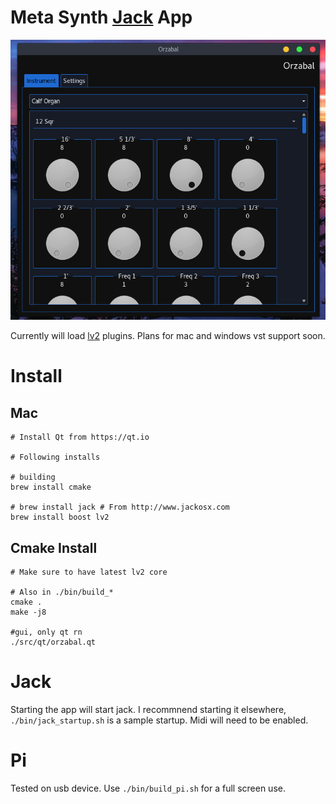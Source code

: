 # Meta Synth [Jack](http://jackaudio.org/) App

![Main View](https://raw.githubusercontent.com/chuckfairy/Orzabal/master/screenshots/main_view.png)

Currently will load [lv2](http://lv2plug.in/) plugins. Plans for mac and windows vst support soon.

# Install


## Mac

```shell
# Install Qt from https://qt.io

# Following installs

# building
brew install cmake

# brew install jack # From http://www.jackosx.com
brew install boost lv2
```


## Cmake Install

```shell
# Make sure to have latest lv2 core

# Also in ./bin/build_*
cmake .
make -j8

#gui, only qt rn
./src/qt/orzabal.qt
```

# Jack

Starting the app will start jack. I recommnend starting it elsewhere, `./bin/jack_startup.sh` is a sample startup. Midi will need to be enabled.

# Pi

Tested on usb device. Use `./bin/build_pi.sh` for a full screen use.
